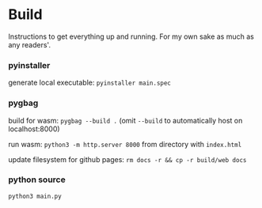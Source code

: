 # Build

Instructions to get everything up and running. For my own sake as much as any readers'.

### pyinstaller
generate local executable: `pyinstaller main.spec`

### pygbag
build for wasm: `pygbag --build .` (omit `--build` to automatically host on localhost:8000)

run wasm: `python3 -m http.server 8000` from directory with `index.html`

update filesystem for github pages: `rm docs -r && cp -r build/web docs`

### python source
`python3 main.py`
